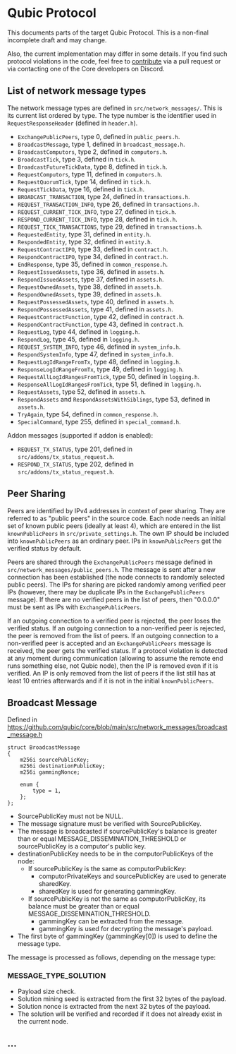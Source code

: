 # Qubic Protocol

This documents parts of the target Qubic Protocol.
This is a non-final incomplete draft and may change.

Also, the current implementation may differ in some details.
If you find such protocol violations in the code, feel free to [contribute](contributing.md) via a pull request or via contacting one of the Core developers on Discord.


## List of network message types

The network message types are defined in `src/network_messages/`.
This is its current list ordered by type.
The type number is the identifier used in `RequestResponseHeader` (defined in `header.h`).

- `ExchangePublicPeers`, type 0, defined in `public_peers.h`.
- `BroadcastMessage`, type 1, defined in `broadcast_message.h`.
- `BroadcastComputors`, type 2, defined in `computors.h`.
- `BroadcastTick`, type 3, defined in `tick.h`.
- `BroadcastFutureTickData`, type 8, defined in `tick.h`.
- `RequestComputors`, type 11, defined in `computors.h`.
- `RequestQuorumTick`, type 14, defined in `tick.h`.
- `RequestTickData`, type 16, defined in `tick.h`.
- `BROADCAST_TRANSACTION`, type 24, defined in `transactions.h`.
- `REQUEST_TRANSACTION_INFO`, type 26, defined in `transactions.h`.
- `REQUEST_CURRENT_TICK_INFO`, type 27, defined in `tick.h`.
- `RESPOND_CURRENT_TICK_INFO`, type 28, defined in `tick.h`.
- `REQUEST_TICK_TRANSACTIONS`, type 29, defined in `transactions.h`.
- `RequestedEntity`, type 31, defined in `entity.h`.
- `RespondedEntity`, type 32, defined in `entity.h`.
- `RequestContractIPO`, type 33, defined in `contract.h`.
- `RespondContractIPO`, type 34, defined in `contract.h`.
- `EndResponse`, type 35, defined in `common_response.h`.
- `RequestIssuedAssets`, type 36, defined in `assets.h`.
- `RespondIssuedAssets`, type 37, defined in `assets.h`.
- `RequestOwnedAssets`, type 38, defined in `assets.h`.
- `RespondOwnedAssets`, type 39, defined in `assets.h`.
- `RequestPossessedAssets`, type 40, defined in `assets.h`.
- `RespondPossessedAssets`, type 41, defined in `assets.h`.
- `RequestContractFunction`, type 42, defined in `contract.h`.
- `RespondContractFunction`, type 43, defined in `contract.h`.
- `RequestLog`, type 44, defined in `logging.h`.
- `RespondLog`, type 45, defined in `logging.h`.
- `REQUEST_SYSTEM_INFO`, type 46, defined in `system_info.h`.
- `RespondSystemInfo`, type 47, defined in `system_info.h`.
- `RequestLogIdRangeFromTx`, type 48, defined in `logging.h`.
- `ResponseLogIdRangeFromTx`, type 49, defined in `logging.h`.
- `RequestAllLogIdRangesFromTick`, type 50, defined in `logging.h`.
- `ResponseAllLogIdRangesFromTick`, type 51, defined in `logging.h`.
- `RequestAssets`, type 52, defined in `assets.h`.
- `RespondAssets` and `RespondAssetsWithSiblings`, type 53, defined in `assets.h`.
- `TryAgain`, type 54, defined in `common_response.h`.
- `SpecialCommand`, type 255, defined in `special_command.h`.

Addon messages (supported if addon is enabled):
- `REQUEST_TX_STATUS`, type 201, defined in `src/addons/tx_status_request.h`.
- `RESPOND_TX_STATUS`, type 202, defined in `src/addons/tx_status_request.h`.


## Peer Sharing

Peers are identified by IPv4 addresses in context of peer sharing.
They are referred to as "public peers" in the source code.
Each node needs an initial set of known public peers (ideally at least 4), which are entered in the list `knownPublicPeers` in `src/private_settings.h`.
The own IP should be included into `knownPublicPeers` as an ordinary peer.
IPs in `knownPublicPeers` get the verified status by default.

Peers are shared through the `ExchangePublicPeers` message defined in `src/network_messages/public_peers.h`.
The message is sent after a new connection has been established (the node connects to randomly selected public peers).
The IPs for sharing are picked randomly among verified peer IPs (however, there may be duplicate IPs in the `ExchangePublicPeers` message).
If there are no verified peers in the list of peers, then "0.0.0.0" must be sent as IPs with `ExchangePublicPeers`.

If an outgoing connection to a verified peer is rejected, the peer loses the verified status.
If an outgoing connection to a non-verified peer is rejected, the peer is removed from the list of peers.
If an outgoing connection to a non-verified peer is accepted and an `ExchangePublicPeers` message is received, the peer gets the verified status.
If a protocol violation is detected at any moment during communication (allowing to assume the remote end runs something else, not Qubic node), then the IP is removed even if it is verified.
An IP is only removed from the list of peers if the list still has at least 10 entries afterwards and if it is not in the initial `knownPublicPeers`.

## Broadcast Message

Defined in https://github.com/qubic/core/blob/main/src/network_messages/broadcast_message.h

```
struct BroadcastMessage
{
    m256i sourcePublicKey;
    m256i destinationPublicKey;
    m256i gammingNonce;

    enum {
        type = 1,
    };
};
```

- SourcePublicKey must not be NULL.
- The message signature must be verified with SourcePublicKey.
- The message is broadcasted if sourcePublicKey's balance is greater than or equal MESSAGE_DISSEMINATION_THRESHOLD or sourcePublicKey is a computor's public key.
- destinationPublicKey needs to be in the computorPublicKeys of the node:
  - If sourcePublicKey is the same as computorPublicKey:
    - computorPrivateKeys and sourcePublicKey are used to generate sharedKey.
    - sharedKey is used for generating gammingKey.
  - If sourcePublicKey is not the same as computorPublicKey, its balance must be greater than or equal MESSAGE_DISSEMINATION_THRESHOLD.
    - gammingKey can be extracted from the message.
    - gammingKey is used for decrypting the message's payload.
- The first byte of gammingKey (gammingKey[0]) is used to define the message type.

The message is processed as follows, depending on the message type:

### MESSAGE_TYPE_SOLUTION
- Payload size check.
- Solution mining seed is extracted from the first 32 bytes of the payload.
- Solution nonce is extracted from the next 32 bytes of the payload.
- The solution will be verified and recorded if it does not already exist in the current node.

## ...

